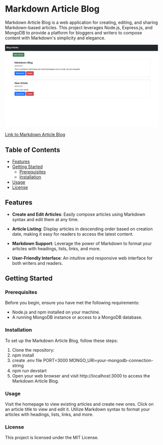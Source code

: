 # Markdown Article Blog

Markdown Article Blog is a web application for creating, editing, and sharing Markdown-based articles. This project leverages Node.js, Express.js, and MongoDB to provide a platform for bloggers and writers to compose content with Markdown's simplicity and elegance.

![Markdown Article Blog Screenshot](/images/markdown-png.png)

[Link to Markdown Article Blog](https://shy-tan-fox-sari.cyclic.cloud/)


## Table of Contents

- [Features](#features)
- [Getting Started](#getting-started)
  - [Prerequisites](#prerequisites)
  - [Installation](#installation)
- [Usage](#usage)
- [License](#license)

## Features

- **Create and Edit Articles**: Easily compose articles using Markdown syntax and edit them at any time.

- **Article Listing**: Display articles in descending order based on creation date, making it easy for readers to access the latest content.

- **Markdown Support**: Leverage the power of Markdown to format your articles with headings, lists, links, and more.

- **User-Friendly Interface**: An intuitive and responsive web interface for both writers and readers.

## Getting Started

### Prerequisites

Before you begin, ensure you have met the following requirements:

- Node.js and npm installed on your machine.
- A running MongoDB instance or access to a MongoDB database.

### Installation

To set up the Markdown Article Blog, follow these steps:

1. Clone the repository:
2. npm install
3. create .env file 
PORT=3000
MONGO_URI=your-mongodb-connection-string
4. npm run devstart
5. Open your web browser and visit http://localhost:3000 to access the Markdown Article Blog.


### Usage

Visit the homepage to view existing articles and create new ones.
Click on an article title to view and edit it.
Utilize Markdown syntax to format your articles with headings, lists, links, and more.

### License
This project is licensed under the MIT License.



